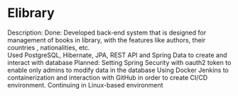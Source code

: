 # Elibrary
Description:
Done:
  Developed  back-end system that is designed for management of books in library, with the features like authors, their countries , nationalities, etc.  
  Used PostgreSQL, Hibernate, JPA, REST API and Spring Data to create and interact with database
Planned:
  Setting Spring Security with oauth2 token to enable only admins to modify data in the database
  Using Docker Jenkins  to containerization and interaction with GitHub in order to create CI/CD environment. 
  Continuing in Linux-based environment
